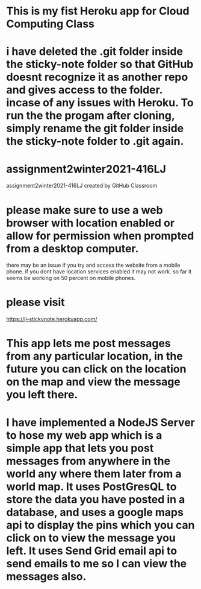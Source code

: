 # This is my fist Heroku app for Cloud Computing Class

# i have deleted the .git folder inside the sticky-note folder so that GitHub doesnt recognize it as another repo and gives access to the folder. incase of any issues with Heroku. To run the the progam after cloning, simply rename the git folder inside the sticky-note folder to .git again.

# assignment2winter2021-416LJ
assignment2winter2021-416LJ created by GitHub Classroom


# please make sure to use a web browser with location enabled or allow for permission when prompted from a desktop computer. 
there may be an issue if you try and access the website from a mobile phone.
if you dont have location services enabled it may not work. so far it seems be working on 50 percent on mobile phones.

# please visit
https://lj-stickynote.herokuapp.com/

# This app lets me post messages from any particular location, in the future you can click on the location on the map and view the message you left there.

# I have implemented a NodeJS Server to hose my web app which is a simple app that lets you post messages from anywhere in the world any where them later from a world map. It uses PostGresQL to store the data you have posted in a database, and uses a google maps api to display the pins which you can click on to view the message you left. It uses Send Grid email api to send emails to me so I can view the messages also.

